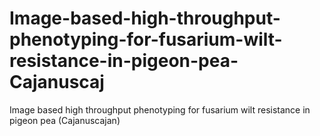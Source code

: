 # Image-based-high-throughput-phenotyping-for-fusarium-wilt-resistance-in-pigeon-pea-Cajanuscaj
Image based high throughput phenotyping for fusarium wilt resistance in pigeon pea (Cajanuscajan)
